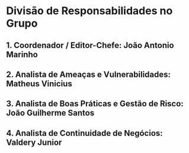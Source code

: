 # Divisão de Responsabilidades no Grupo
## 1. Coordenador / Editor-Chefe: João Antonio Marinho
## 2. Analista de Ameaças e Vulnerabilidades: Matheus Vinicius
## 3. Analista de Boas Práticas e Gestão de Risco: João Guilherme Santos
## 4. Analista de Continuidade de Negócios: Valdery Junior
